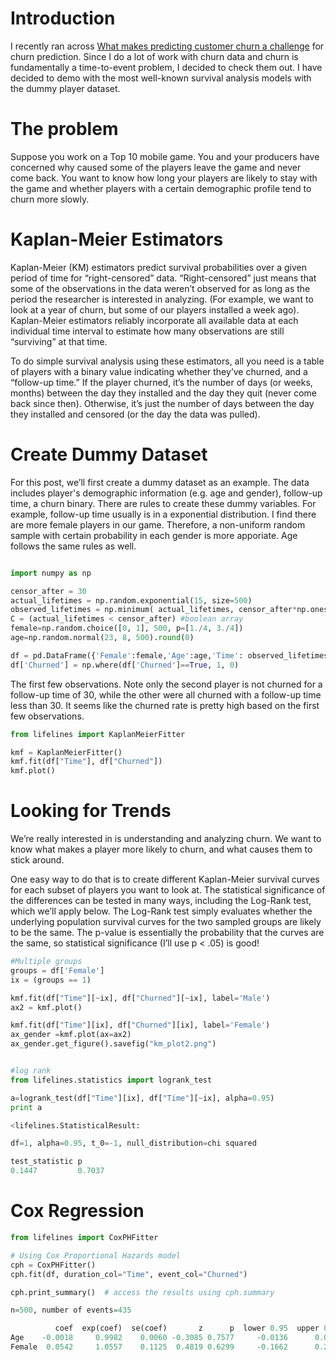 # Introduction

I recently ran across [What makes predicting customer churn a challenge](https://medium.com/@b.khaleghi/what-makes-predicting-customer-churn-a-challenge-be195f35366e) for churn prediction. Since I do a lot of work with churn data and churn is fundamentally a time-to-event problem, I decided to check them out. I have decided to demo with the most well-known survival analysis models with the dummy player dataset.


# The problem

Suppose you work on a Top 10 mobile game. You and your producers have concerned why caused some of the players leave the game and never come back. You want to know how long your players are likely to stay with the game and whether players with a certain demographic profile tend to churn more slowly.


# Kaplan-Meier Estimators

Kaplan-Meier (KM) estimators predict survival probabilities over a given period of time for “right-censored” data. “Right-censored” just means that some of the observations in the data weren’t observed for as long as the period the researcher is interested in analyzing. (For example, we want to look at a year of churn, but some of our players installed a week ago). Kaplan-Meier estimators reliably incorporate all available data at each individual time interval to estimate how many observations are still “surviving” at that time.

To do simple survival analysis using these estimators, all you need is a table of players with a binary value indicating whether they’ve churned, and a “follow-up time.” If the player churned, it’s the number of days (or weeks, months) between the day they installed and the day they quit (never come back since then). Otherwise, it’s just the number of days between the day they installed and censored (or the day the data was pulled).


# Create Dummy Dataset

For this post, we’ll first create a dummy dataset as an example. The data includes player's demographic information (e.g. age and gender), follow-up time, a churn binary. There are rules to create these dummy variables. For example, follow-up time usually is in a exponential distribution. I find there are more female players in our game. Therefore, a non-uniform random sample with certain probability in each gender is more apporiate. Age follows the same rules as well.

```python

import numpy as np

censor_after = 30
actual_lifetimes = np.random.exponential(15, size=500)
observed_lifetimes = np.minimum( actual_lifetimes, censor_after*np.ones(500) )
C = (actual_lifetimes < censor_after) #boolean array
female=np.random.choice([0, 1], 500, p=[1./4, 3./4])
age=np.random.normal(23, 8, 500).round(0)

df = pd.DataFrame({'Female':female,'Age':age,'Time': observed_lifetimes,'Churned': C})
df['Churned'] = np.where(df['Churned']==True, 1, 0)
```

The first few observations. Note only the second player is not churned for a follow-up time of 30, while the other were all churned with a follow-up time less than 30. It seems like the churned rate is pretty high based on the first few observations.

```python
from lifelines import KaplanMeierFitter

kmf = KaplanMeierFitter()
kmf.fit(df["Time"], df["Churned"])
kmf.plot()
```

# Looking for Trends
We’re really interested in is understanding and analyzing churn. We want to know what makes a player more likely to churn, and what causes them to stick around.

One easy way to do that is to create different Kaplan-Meier survival curves for each subset of players you want to look at. The statistical significance of the differences can be tested in many ways, including the Log-Rank test, which we’ll apply below. The Log-Rank test simply evaluates whether the underlying population survival curves for the two sampled groups are likely to be the same. The p-value is essentially the probability that the curves are the same, so statistical significance (I’ll use p < .05) is good!

```python
#Multiple groups
groups = df['Female']
ix = (groups == 1)

kmf.fit(df["Time"][~ix], df["Churned"][~ix], label='Male')
ax2 = kmf.plot()

kmf.fit(df["Time"][ix], df["Churned"][ix], label='Female')
ax_gender =kmf.plot(ax=ax2)
ax_gender.get_figure().savefig("km_plot2.png")


#log rank
from lifelines.statistics import logrank_test

a=logrank_test(df["Time"][ix], df["Time"][~ix], alpha=0.95)
print a
```
```python
<lifelines.StatisticalResult:

df=1, alpha=0.95, t_0=-1, null_distribution=chi squared

test_statistic p 
0.1447         0.7037
```

# Cox Regression

```python
from lifelines import CoxPHFitter

# Using Cox Proportional Hazards model
cph = CoxPHFitter()
cph.fit(df, duration_col="Time", event_col="Churned")

cph.print_summary()  # access the results using cph.summary
```
```python
n=500, number of events=435

          coef  exp(coef)  se(coef)       z      p  lower 0.95  upper 0.95   
Age    -0.0018     0.9982    0.0060 -0.3085 0.7577     -0.0136      0.0099   
Female  0.0542     1.0557    0.1125  0.4819 0.6299     -0.1662      0.2746 
```
